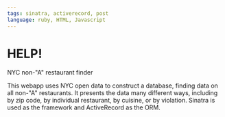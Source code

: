 ```yaml
---
tags: sinatra, activerecord, post
language: ruby, HTML, Javascript
---
```


# HELP!

NYC non-"A" restaurant finder

This webapp uses NYC open data to construct a database, finding data on all non-"A" restaurants.
It presents the data many different ways, including by zip code, by individual restaurant, by
cuisine, or by violation.  Sinatra is used as the framework and ActiveRecord as the ORM.